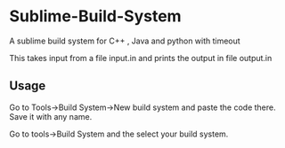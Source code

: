 # Sublime-Build-System
A sublime build system for C++ , Java and python with timeout

This takes input from a file input.in and prints the output in file output.in

## Usage
Go to Tools->Build System->New build system and paste the code there. Save it with any name. 

Go to tools->Build System and the select your build system.
